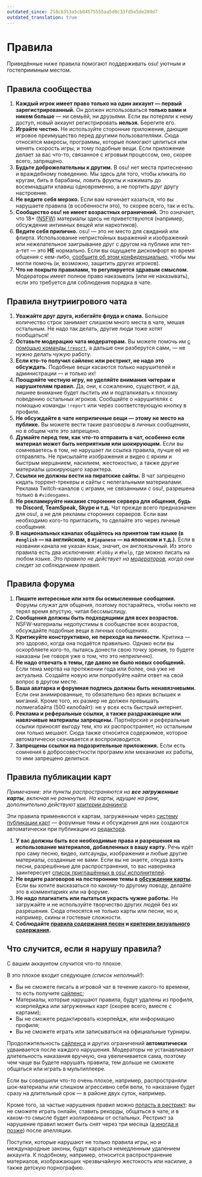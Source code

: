 ```yaml
---
outdated_since: 218cb353a5cb04575555aa5d0c33fd5e5de209d7
outdated_translation: true
---
```


# Правила

Приведённые ниже правила помогают поддерживать osu! уютным и гостеприимным местом.

## Правила сообщества

1. **Каждый игрок имеет право только на *один* аккаунт — первый зарегистрированный.** Он должен использоваться **только вами и никем больше** — ни семьёй, ни друзьями. Если вы потеряли к нему доступ, новый аккаунт регистрировать **нельзя.** Берегите его.
2. **Играйте честно.** Не используйте сторонние приложения, дающие игровое преимущество перед другими пользователями. Сюда относятся макросы, программы, которые помогают целиться или менять скорость игры, и тому подобные вещи. Если приложение делает за вас что-то, связанное с игровым процессом, оно, скорее всего, запрещено.
3. **Будьте доброжелательны к другим.** В osu! нет места притеснению и враждебному поведению. Мы здесь для того, чтобы кликать по кругам, бить в барабаны, ловить фрукты и нажимать до восемнадцати клавиш одновременно, а не портить друг другу настроение.
4. **Не ведите себя мерзко.** Если вам начинает казаться, что вы нарушаете правила (в особенности это), то скорее всего, так и есть.
5. **Сообщество osu! не имеет возрастных ограничений.** Это означает, что 18+ ([NSFW](https://ru.wikipedia.org/wiki/NSFW)) материалы здесь не приветствуются (например, обсуждение интимных вещей или наркотиков).
6. **Ведите себя прилично.** osu! — это не место для свиданий или флирта. Использование непристойных выражений и изображений или нежелательное заигрывание друг с другом на публике или тет-а-тет — это **НЕ** нормально. Если вы ощущаете дискомфорт во время общения с кем-либо, [сообщите об этом конфиденциально](/wiki/Reporting_bad_behaviour/Abuse), чтобы мы могли помочь (и, возможно, защитить других игроков).
7. **Что не покрыто правилами, то регулируется здравым смыслом.** Модераторы имеет полное право наказывать (или не наказывать), если это требуется для соблюдения порядка в чате.

## Правила внутриигрового чата

1. **Уважайте друг друга, избегайте флуда и спама.** Большое количество строк занимает слишком много места в чате, мешая остальным. Не надо так делать, другие люди тоже хотят пообщаться!
2. **Оставьте модерацию чата модераторам.** Вы можете помочь им [с помощью команды `!report`](/wiki/Reporting_bad_behaviour), а дальше они разберутся сами, — не нужно делать чужую работу.
3. **Если кто-то получил сайленс или рестрикт, не надо это обсуждать.** Подобные вещи касаются только нарушителей и администрации — и только их!
4. **Поощряйте честную игру, не уделяйте внимания читерам и нарушителям правил.** Да, они, к сожалению, существют, и да, лишнее внимание будет льстить им и подталкивать к плохому поведению остальных игроков. Сообщайте о нарушителях с помощью команды `!report` или через соответствующую кнопку в профиле.
5. **Не обсуждайте в чате неприличные вещи — этому не место на публике.** Вы можете вести такие разговоры в личных сообщениях, но в общем чате это запрещено.
6. **Думайте перед тем, как что-то отправить в чат, особенно если материал может быть неприятным или шокирующим.** Если вы сомневаетесь в том, не нарушает ли ссылка правила, лучше её не отправлять. Не присылайте изображения и видео с ярким и быстрым мерцанием, насилием, жестокостью, а также другие материалы шокирующего характера.
7. **Ссылки не должны вести на пиратские сайты.** В чат запрещено кидать торрент-трекеры и сайты с нелегальными материалами. Реклама Twitch-каналов с играми, не связанными с osu!, разрешена только в `#videogames`.
8. **Не рекламируйте никакие сторонние сервера для общения, будь то Discord, TeamSpeak, Skype и т.д.** Чат прежде всего предназначен для osu!, а не для рекламы сторонних серверов. Если вам необходимо кого-то пригласить, то сделайте это через личные сообщения.
9. **В национальных каналах общайтесь на принятом там языке (в `#english` — на английском, в `#japanese` — на японском и т.д.).** Если в названии канала не указан язык, значит, он англоязычный. Из этого правила есть два исключения: `#lobby` и `#help`, где можно писать на любом языке. *Это правило не действует на [модераторов](/wiki/People/Global_Moderation_Team), когда они следят за соблюдением правил.*

## Правила форума

1. **Пишите интересные или хотя бы осмысленные сообщения.** Форумы служат для общения, поэтому постарайтесь, чтобы никто не терял время впустую, читая бессмыслицу.
2. **Сообщения должны быть подходящими для всех возрастов.** NSFW-материалы недопустимы в сообществе всех возрастов, обсуждайте подобные вещи в личных сообщениях.
3. **Критикуйте конструктивно, не переходя на личности.** Критика — это здорово, когда она подаётся правильно. Однако если вы оскорбляете кого-то, пытаясь донести свою точку зрения, то будете наказаны (не говоря уже о том, что это неприлично).
4. **Не надо отвечать в темы, где давно не было новых сообщений.** Если тема мертва на протяжении года или более, она уже не актуальна. Создайте новую или попробуйте найти ответ на свой вопрос в другом месте.
5. **Ваша аватарка и форумная подпись должны быть ненавязчивыми.** Если они анимированные, то обязательно без ярких вспышек и миганий. Кроме того, их размер не должен превышать полмегабайта (500 килобайт): не у всех есть быстрый интернет.
6. **Реклама и реферальные ссылки, а также раздражающие или навязчивые материалы запрещены.** Партнёрские и реферальные ссылки приносят выгоду тем, кто их распространяет, но остальным они только мешают. Сюда также относится содержимое, которое автоматически скачивается и воспроизводится.
7. **Запрещены ссылки на подозрительные приложения.** Если есть сомнения в добросовестности программ или механизме их работы, то ими запрещено делиться.

## Правила публикации карт

*Примечание: эти пункты распространяются на **все загруженные карты**, включая не ранкнутые. На карты, идущие на ранк, дополнительно действуют [критерии ранкинга](/wiki/Ranking_criteria).*

Эти правила применяются к картам, загруженным через [систему публикации карт](/wiki/Beatmapping/Beatmap_submission) — форумные темы и обсуждения для них создаются автоматически при публикации из [редактора](/wiki/Client/Beatmap_editor).

1. **У вас должны быть все необходимые права и разрешения на использование материалов, добавленных в вашу карту.** Речь идёт про саму песню, видео, хитсаунды, изображения и любые другие материалы, созданные не вами. Если вы не знаете, откуда взять песни, разрешённые для распространения, то вас наверняка заинтересует [список приглашённых в osu! исполнителей](https://osu.ppy.sh/beatmaps/artists).
2. **Не ведите разговоров на посторонние темы в [обсуждении карты](/wiki/Beatmap_discussion).** Если вы хотите высказаться по какому-то другому поводу, делайте это в комментариях или на форуме.
3. **Не надо плагиатить или пытаться украсть чужие работы.** Не загружайте и не используйте творчество других людей без их разрешения. Сюда относятся не только карты или песни, но и, например, скины и гостевые сложности.
4. **Соблюдайте [правила содержания песен](/wiki/Rules/Song_content_rules) и [критерии визуального содержания](/wiki/Rules/Visual_content_considerations).**

## Что случится, если я нарушу правила?

С вашим аккаунтом случится что-то плохое.

В это плохое входит следующее *(список неполный!)*:

- Вы не сможете писать в игровой чат в течение какого-то времени, то есть получите [сайленс](/wiki/Silence);
- Материалы, которые нарушают правила, будут удалены из профиля, юзерпейджа или загруженных карт (скорее всего, вместе с картами);
- Вы не сможете редактировать юзерпейдж, или информацию профиля;
- Вы не сможете играть или записываться на официальные турниры.

Продолжительность [сайленса](/wiki/Silence) и других ограничений **автоматически** удваивается после каждого нарушения. Модераторы не устанавливают длительность наказания вручную, она увеличивается сама, поэтому чем чаще вы будете нарушать правила, тем дольше не сможете общаться или играть в мультиплеере.

Если вы совершили что-то очень плохое, например, распространяли шок-материалы или слишком агрессивно себя вели, то наказание будет сразу на длительный срок — в районе двух суток, например.

Кроме того, за частые нарушения правил можно [попасть в рестрикт](/wiki/Help_centre/Account_restrictions): вы не сможете играть онлайн, ставить рекорды, общаться в чате, и в каком-то смысле будет изолированы от остальных. Рестрикт за нарушение правил может быть снят через три месяца ([а иногда и позже](/wiki/Help_centre/Account_restrictions#reasons)) после апелляции.

Поступки, которые нарушают не только правила игры, но и международные законы, будут караться немедленным удалением аккаунта.
К подобному, например, относится распространение материалов, изображающих чрезвычайную жестокость или насилие, а также детскую порнографию.
